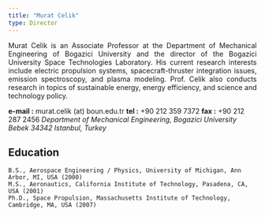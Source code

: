 ```yaml
---
title: "Murat Celik"
type: Director
---
```

<div style="text-align: justify;">
Murat Celik is an Associate Professor at the Department of Mechanical Engineering of Bogazici University and the director of the Bogazici University Space Technologies Laboratory. His current research interests include electric propulsion systems, spacecraft-thruster integration issues, emission spectroscopy, and plasma modeling. Prof. Celik also conducts research in topics of sustainable energy, energy efficiency, and science and technology policy.
</div>


**e-mail :** murat.celik (at) boun.edu.tr
**tel :** +90 212 359 7372
**fax :** +90 212 287 2456
*Department of Mechanical Engineering, Bogazici University*
*Bebek 34342 Istanbul, Turkey*

## Education
    B.S., Aerospace Engineering / Physics, University of Michigan, Ann Arbor, MI, USA (2000)
    M.S., Aeronautics, California Institute of Technology, Pasadena, CA, USA (2001)
    Ph.D., Space Propulsion, Massachusetts Institute of Technology, Cambridge, MA, USA (2007)